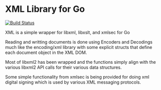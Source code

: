 # XML Library for Go

[![Build Status](https://secure.travis-ci.org/bfrog/xml.png)](http://travis-ci.org/bfrog/xml)

XML is a simple wrapper for libxml, libxslt, and xmlsec for Go

Reading and writting documents is done using Encoders and Decodings much like
the encoding/xml library with some explicit structs that define each document
object in the XML DOM.

Most of libxml2 has been wrapped and the functions simply align with the various
libxml2 API calls for their various data structures.

Some simple functionality from xmlsec is being provided for doing xml digital
signing which is used by various XML messaging protocols.
